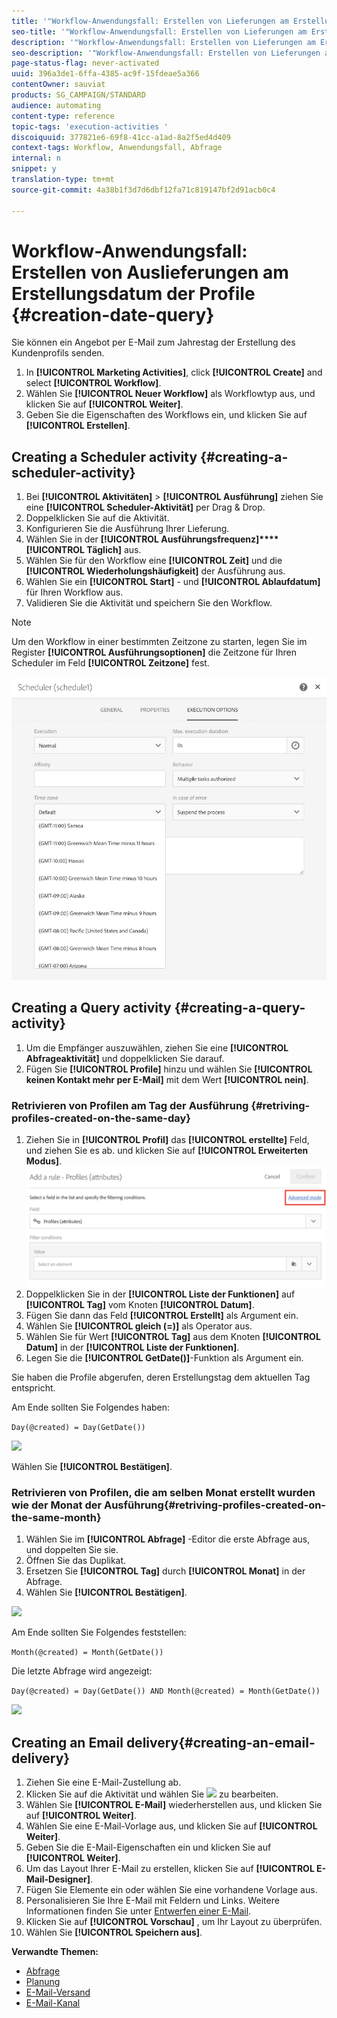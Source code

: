```yaml
---
title: '"Workflow-Anwendungsfall: Erstellen von Lieferungen am Erstellungsdatum des Profils"'
seo-title: '"Workflow-Anwendungsfall: Erstellen von Lieferungen am Erstellungsdatum des Profils"'
description: '"Workflow-Anwendungsfall: Erstellen von Lieferungen am Erstellungsdatum des Profils"'
seo-description: '"Workflow-Anwendungsfall: Erstellen von Lieferungen am Erstellungsdatum des Profils"'
page-status-flag: never-activated
uuid: 396a3de1-6ffa-4385-ac9f-15fdeae5a366
contentOwner: sauviat
products: SG_CAMPAIGN/STANDARD
audience: automating
content-type: reference
topic-tags: 'execution-activities '
discoiquuid: 377821e6-69f8-41cc-a1ad-8a2f5ed4d409
context-tags: Workflow, Anwendungsfall, Abfrage
internal: n
snippet: y
translation-type: tm+mt
source-git-commit: 4a38b1f3d7d6dbf12fa71c819147bf2d91acb0c4

---
```



# Workflow-Anwendungsfall: Erstellen von Auslieferungen am Erstellungsdatum der Profile {#creation-date-query}

Sie können ein Angebot per E-Mail zum Jahrestag der Erstellung des Kundenprofils senden.

1. In **[!UICONTROL Marketing Activities]**, click **[!UICONTROL Create]** and select **[!UICONTROL Workflow]**.
1. Wählen Sie **[!UICONTROL Neuer Workflow]** als Workflowtyp aus, und klicken Sie auf **[!UICONTROL Weiter]**.
1. Geben Sie die Eigenschaften des Workflows ein, und klicken Sie auf **[!UICONTROL Erstellen]**.

## Creating a Scheduler activity {#creating-a-scheduler-activity}

1. Bei **[!UICONTROL Aktivitäten]** &gt; **[!UICONTROL Ausführung]** ziehen Sie eine **[!UICONTROL Scheduler-Aktivität]** per Drag &amp; Drop.
1. Doppelklicken Sie auf die Aktivität.
1. Konfigurieren Sie die Ausführung Ihrer Lieferung.
1. Wählen Sie in der **[!UICONTROL Ausführungsfrequenz]****[!UICONTROL Täglich]** aus.
1. Wählen Sie für den Workflow eine **[!UICONTROL Zeit]** und die **[!UICONTROL Wiederholungshäufigkeit]** der Ausführung aus.
1. Wählen Sie ein **[!UICONTROL Start]** - und **[!UICONTROL Ablaufdatum]** für Ihren Workflow aus.
1. Validieren Sie die Aktivität und speichern Sie den Workflow.

>[!NOTE]
>
>Um den Workflow in einer bestimmten Zeitzone zu starten, legen Sie im Register **[!UICONTROL Ausführungsoptionen]** die Zeitzone für Ihren Scheduler im Feld **[!UICONTROL Zeitzone]** fest.

![](assets/time_zone.png)

## Creating a Query activity {#creating-a-query-activity}

1. Um die Empfänger auszuwählen, ziehen Sie eine **[!UICONTROL Abfrageaktivität]** und doppelklicken Sie darauf.
1. Fügen Sie **[!UICONTROL Profile]** hinzu und wählen Sie **[!UICONTROL keinen Kontakt mehr per E-Mail]** mit dem Wert **[!UICONTROL nein]**.

### Retrivieren von Profilen am Tag der Ausführung {#retriving-profiles-created-on-the-same-day}

1. Ziehen Sie in **[!UICONTROL Profil]** das **[!UICONTROL erstellte]** Feld, und ziehen Sie es ab. und klicken Sie auf **[!UICONTROL Erweiterten Modus]**.
   ![](assets/advanced_mode.png)
1. Doppelklicken Sie in der **[!UICONTROL Liste der Funktionen]** auf **[!UICONTROL Tag]** vom Knoten **[!UICONTROL Datum]**.
1. Fügen Sie dann das Feld **[!UICONTROL Erstellt]** als Argument ein.
1. Wählen Sie **[!UICONTROL gleich (=)]** als Operator aus.
1. Wählen Sie für Wert **[!UICONTROL Tag]** aus dem Knoten **[!UICONTROL Datum]** in der **[!UICONTROL Liste der Funktionen]**.
1. Legen Sie die **[!UICONTROL GetDate()]**-Funktion als Argument ein.

Sie haben die Profile abgerufen, deren Erstellungstag dem aktuellen Tag entspricht.

Am Ende sollten Sie Folgendes haben:

```Day(@created) = Day(GetDate())```

![](assets/day_creation_query.png)

Wählen Sie **[!UICONTROL Bestätigen]**.

### Retrivieren von Profilen, die am selben Monat erstellt wurden wie der Monat der Ausführung{#retriving-profiles-created-on-the-same-month}

1. Wählen Sie im **[!UICONTROL Abfrage]** -Editor die erste Abfrage aus, und doppelten Sie sie.
1. Öffnen Sie das Duplikat.
1. Ersetzen Sie **[!UICONTROL Tag]** durch **[!UICONTROL Monat]** in der Abfrage.
1. Wählen Sie **[!UICONTROL Bestätigen]**.

![](assets/month_rule.png)

Am Ende sollten Sie Folgendes feststellen:

``` Month(@created) = Month(GetDate()) ```

Die letzte Abfrage wird angezeigt:

```Day(@created) = Day(GetDate()) AND Month(@created) = Month(GetDate())```

![](assets/expression_editor_1.png)

## Creating an Email delivery{#creating-an-email-delivery}

1. Ziehen Sie eine E-Mail-Zustellung ab.
1. Klicken Sie auf die Aktivität und wählen Sie ![](assets/edit_darkgrey-24px.png) zu bearbeiten.
1. Wählen Sie **[!UICONTROL E-Mail]** wiederherstellen aus, und klicken Sie auf **[!UICONTROL Weiter]**.
1. Wählen Sie eine E-Mail-Vorlage aus, und klicken Sie auf **[!UICONTROL Weiter]**.
1. Geben Sie die E-Mail-Eigenschaften ein und klicken Sie auf **[!UICONTROL Weiter]**.
1. Um das Layout Ihrer E-Mail zu erstellen, klicken Sie auf **[!UICONTROL E-Mail-Designer]**.
1. Fügen Sie Elemente ein oder wählen Sie eine vorhandene Vorlage aus.
1. Personalisieren Sie Ihre E-Mail mit Feldern und Links.
Weitere Informationen finden Sie unter [Entwerfen einer E-Mail](../../designing/using/designing-from-scratch.md#designing-an-email-content-from-scratch).
1. Klicken Sie auf **[!UICONTROL Vorschau]** , um Ihr Layout zu überprüfen.
1. Wählen Sie **[!UICONTROL Speichern aus]**.

**Verwandte Themen:**

* [Abfrage](../../automating/using/query.md)
* [Planung](../../automating/using/scheduler.md)
* [E-Mail-Versand](../../automating/using/email-delivery.md)
* [E-Mail-Kanal](../../channels/using/creating-an-email.md)
